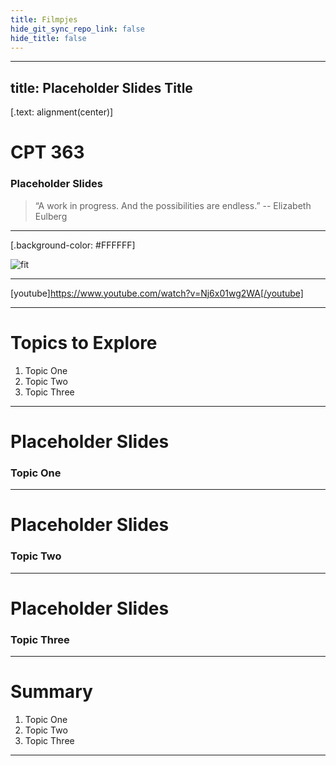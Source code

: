 ```yaml
---
title: Filmpjes
hide_git_sync_repo_link: false
hide_title: false
---
```


---
title: Placeholder Slides Title
---

[.text: alignment(center)]

# CPT 363

### Placeholder Slides

> “A work in progress. And the possibilities are endless.”
-- Elizabeth Eulberg
---

[.background-color: #FFFFFF]

![fit](https://hibbittsdesign.org/images/ux-toolkit-8-no-numbers.png "Diagram of user experience design process/techniques")

---

[youtube]https://www.youtube.com/watch?v=Nj6x01wg2WA[/youtube]

---

# Topics to Explore
1. Topic One  
2. Topic Two   
3. Topic Three  

---

# Placeholder Slides

### Topic One

---

# Placeholder Slides

### Topic Two

---

# Placeholder Slides

### Topic Three

---

# Summary
1. Topic One  
2. Topic Two   
3. Topic Three  

---